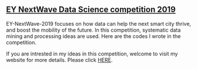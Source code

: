 ## [EY NextWave Data Science competition 2019](https://www.ey.com/gl/en/careers/students/ey-data-science-challenge 'EY-NextWave-2019')

EY-NextWave-2019 focuses on how data can help the next smart city thrive, and boost the mobility of the future. In this competition, systematic data mining and processing ideas are used. Here are the codes I wrote in the competition.

If you are intrested in my ideas in this competition, welcome to visit my website for more details. Please click [HERE](https://www.zhongyu.site/post/2019-6-ey/ 'zhongyu.site').
